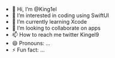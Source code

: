 - 👋 Hi, I’m @King1el
- 👀 I’m interested in coding using SwiftUI
- 🌱 I’m currently learning Xcode
- 💞️ I’m looking to collaborate on apps
- 📫 How to reach me twitter Kingel9
- 😄 Pronouns: ...
- ⚡ Fun fact: ...

<!---
King1el/King1el is a ✨ special ✨ repository because its `README.md` (this file) appears on your GitHub profile.
You can click the Preview link to take a look at your changes.
--->
